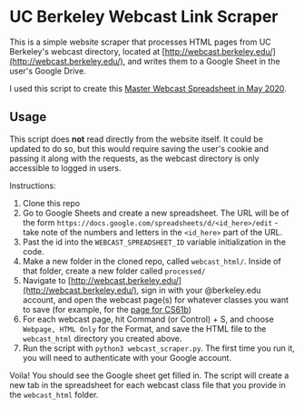# UC Berkeley Webcast Link Scraper

This is a simple website scraper that processes HTML pages from UC Berkeley's webcast directory, located at [http://webcast.berkeley.edu/](http://webcast.berkeley.edu/), and writes them to a Google Sheet in the user's Google Drive.

I used this script to create this [Master Webcast Spreadsheet in May 2020]([https://docs.google.com/spreadsheets/d/17_o9tf34OCBVheyxjimPocUNg5JskP4nNwQ0blH3Zvc/edit?ouid=105312008256795736262&usp=sheets_home&ths=true](https://docs.google.com/spreadsheets/d/17_o9tf34OCBVheyxjimPocUNg5JskP4nNwQ0blH3Zvc/edit?ouid=105312008256795736262&usp=sheets_home&ths=true)).


## Usage

This script does **not** read directly from the website itself. It could be updated to do so, but this would require saving the user's cookie and passing it along with the requests, as the webcast directory is only accessible to logged in users. 

Instructions:
1. Clone this repo
2. Go to Google Sheets and create a new spreadsheet. The URL will be of the form `https://docs.google.com/spreadsheets/d/<id_here>/edit` - take note of the numbers and letters in the `<id_here>` part of the URL.
3. Past the id into the `WEBCAST_SPREADSHEET_ID`  variable initialization in the code.
4. Make a new folder in the cloned repo, called `webcast_html/`. Inside of that folder, create a new folder called `processed/`
5. Navigate to [http://webcast.berkeley.edu/](http://webcast.berkeley.edu/), sign in with your @berkeley.edu account, and open the webcast page(s) for whatever classes you want to save (for example, for the [page for CS61b](https://coursecapture.berkeley.edu/compsci-61b))
6. For each webcast page, hit Command (or Control) + S, and choose `Webpage, HTML Only` for the Format, and save the HTML file to the `webcast_html` directory you created above.
7. Run the script with `python3 webcast_scraper.py`. The first time you run it, you will need to authenticate with your Google account. 

Voila! You should see the Google sheet get filled in. The script will create a new tab in the spreadsheet for each webcast class file that you provide in the `webcast_html` folder.
